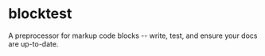 # blocktest
A preprocessor for markup code blocks -- write, test, and ensure your docs are up-to-date.
